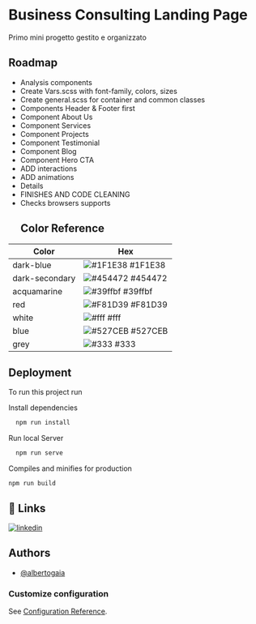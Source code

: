 
# Business Consulting Landing Page

Primo mini progetto gestito e organizzato


## Roadmap

- Analysis components
- Create Vars.scss with font-family, colors, sizes
- Create general.scss for container and common classes
- Components Header & Footer first
- Component About Us
- Component Services
- Component Projects
- Component Testimonial
- Component Blog
- Component Hero CTA
- ADD interactions
- ADD animations
- Details
- FINISHES AND CODE CLEANING
- Checks browsers supports
  ## Color Reference

| Color             | Hex                                                                |
| ----------------- | ------------------------------------------------------------------ |
| dark-blue | ![#1F1E38](https://via.placeholder.com/10/0a192f?text=+) #1F1E38 |
| dark-secondary | ![#454472](https://via.placeholder.com/10/f8f8f8?text=+) #454472 |
| acquamarine | ![#39ffbf](https://via.placeholder.com/10/00b48a?text=+) #39ffbf |
| red | ![#F81D39](https://via.placeholder.com/10/00b48a?text=+) #F81D39 |
| white | ![#fff](https://via.placeholder.com/10/00b48a?text=+) #fff |
| blue | ![#527CEB](https://via.placeholder.com/10/00b48a?text=+) #527CEB |
| grey | ![#333](https://via.placeholder.com/10/00b48a?text=+) #333 |



## Deployment

To run this project run

Install dependencies
```bash
  npm run install
```

Run local Server
```bash
  npm run serve
```
Compiles and minifies for production
```
npm run build
```
  
## 🔗 Links

[![linkedin](https://img.shields.io/badge/linkedin-0A66C2?style=for-the-badge&logo=linkedin&logoColor=white)](https://www.linkedin.com/in/alberto-gaia/)

  
## Authors

- [@albertogaia](https://www.github.com/albertogaia)

  

### Customize configuration
See [Configuration Reference](https://cli.vuejs.org/config/).
